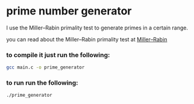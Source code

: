 # prime number generator

I use the Miller–Rabin primality test to generate primes in a certain range.

you can read about the Miller–Rabin primality test at [Miller–Rabin](https://en.wikipedia.org/wiki/Miller%E2%80%93Rabin_primality_test)

### to compile it just run the following:
```bash
gcc main.c -o prime_generator
```

### to run run the following:
```bash
./prime_generator
```
